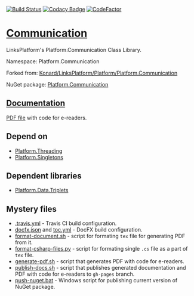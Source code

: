 [![Build Status](https://travis-ci.com/linksplatform/Communication.svg?branch=master)](https://travis-ci.com/linksplatform/Communication)
[![Codacy Badge](https://api.codacy.com/project/badge/Grade/c25f708dc08b4f7e8d96c671378bb1ad)](https://app.codacy.com/app/drakonard/Communication?utm_source=github.com&utm_medium=referral&utm_content=linksplatform/Communication&utm_campaign=Badge_Grade_Dashboard)
[![CodeFactor](https://www.codefactor.io/repository/github/linksplatform/communication/badge)](https://www.codefactor.io/repository/github/linksplatform/communication)

# [Communication](https://github.com/linksplatform/Communication)

LinksPlatform's Platform.Communication Class Library.

Namespace: Platform.Communication

Forked from: [Konard/LinksPlatform/Platform/Platform.Communication](https://github.com/Konard/LinksPlatform/tree/0599b1bdad82c23ae80c890e63b309764b6997bd/Platform/Platform.Communication)

NuGet package: [Platform.Communication](https://www.nuget.org/packages/Platform.Communication)

## [Documentation](https://linksplatform.github.io/Communication)
[PDF file](https://linksplatform.github.io/Communication/Platform.Communication.pdf) with code for e-readers.

## Depend on
* [Platform.Threading](https://github.com/linksplatform/Threading)
* [Platform.Singletons](https://github.com/linksplatform/Singletons)

## Dependent libraries
* [Platform.Data.Triplets](https://github.com/linksplatform/Data.Triplets)

## Mystery files
* [.travis.yml](https://github.com/linksplatform/Communication/blob/master/.travis.yml) - Travis CI build configuration.
* [docfx.json](https://github.com/linksplatform/Communication/blob/master/docfx.json) and [toc.yml](https://github.com/linksplatform/Communication/blob/master/toc.yml) - DocFX build configuration.
* [format-document.sh](https://github.com/linksplatform/Communication/blob/master/format-document.sh) - script for formating `tex` file for generating PDF from it.
* [format-csharp-files.py](https://github.com/linksplatform/Communication/blob/master/format-csharp-files.py) - script for formating single `.cs` file as a part of `tex` file.
* [generate-pdf.sh](https://github.com/linksplatform/Communication/blob/master/generate-pdf.sh) - script that generates PDF with code for e-readers.
* [publish-docs.sh](https://github.com/linksplatform/Communication/blob/master/publish-docs.sh) - script that publishes generated documentation and PDF with code for e-readers to `gh-pages` branch.
* [push-nuget.bat](https://github.com/linksplatform/Communication/blob/master/push-nuget.bat) - Windows script for publishing current version of NuGet package.